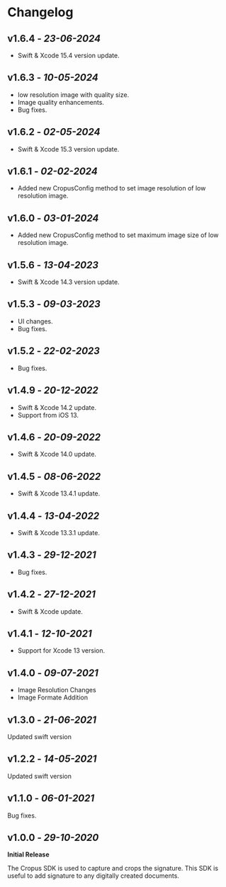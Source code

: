 # Changelog
## **v1.6.4** - *23-06-2024*
- Swift & Xcode 15.4 version update.
  
## **v1.6.3** - *10-05-2024*
- low resolution image with quality size.
- Image quality enhancements.
- Bug fixes.
  
## **v1.6.2** - *02-05-2024*
- Swift & Xcode 15.3 version update.
  
## **v1.6.1** - *02-02-2024*
- Added new CropusConfig method to set image resolution of low resolution image.

## **v1.6.0** - *03-01-2024*
- Added new CropusConfig method to set maximum image size of low resolution image.

## **v1.5.6** - *13-04-2023*
- Swift & Xcode 14.3 version update.

## **v1.5.3** - *09-03-2023*
- UI changes.
- Bug fixes.

## **v1.5.2** - *22-02-2023*
- Bug fixes.

## **v1.4.9** - *20-12-2022*
- Swift & Xcode 14.2 update.
- Support from iOS 13.

## **v1.4.6** - *20-09-2022*
- Swift & Xcode 14.0 update.

## **v1.4.5** - *08-06-2022*
- Swift & Xcode 13.4.1 update.

## **v1.4.4** - *13-04-2022*
- Swift & Xcode 13.3.1 update.

## **v1.4.3** - *29-12-2021*
- Bug fixes.

## **v1.4.2** - *27-12-2021*
- Swift & Xcode update.

## **v1.4.1** - *12-10-2021*
- Support for Xcode 13 version.

## **v1.4.0** - *09-07-2021*
 - Image Resolution Changes 
 - Image Formate Addition

## **v1.3.0** - *21-06-2021*
 Updated swift version
 
## **v1.2.2** - *14-05-2021*
 Updated swift version

## **v1.1.0** - *06-01-2021*
 
Bug fixes.

## **v1.0.0** - *29-10-2020*
 **Initial Release**
 
The Cropus SDK is used to capture and crops the signature. This SDK is useful to add signature to any digitally created documents.
